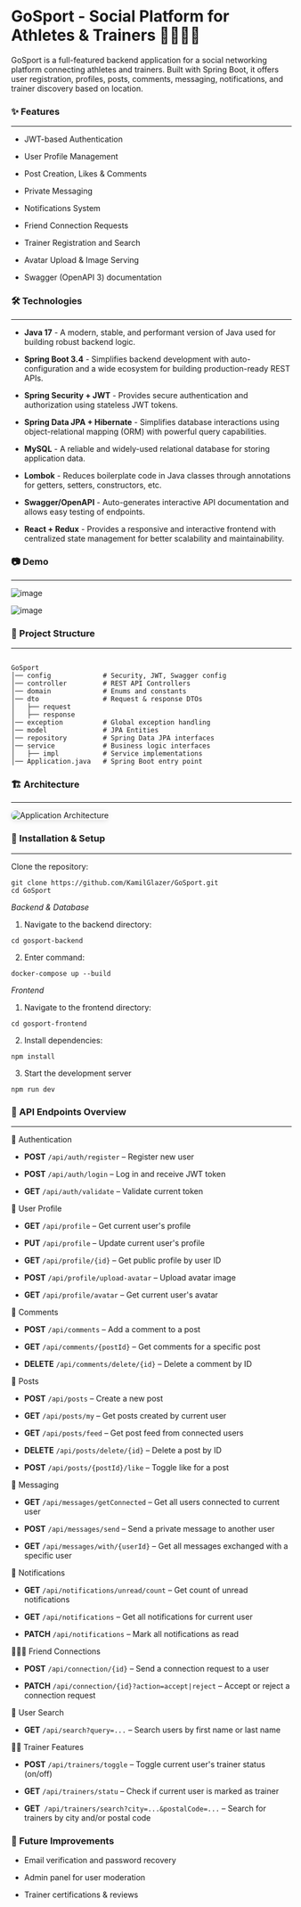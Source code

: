 <h1>GoSport - Social Platform for Athletes & Trainers 🏋️‍♂️🏃‍♀️</h1>

<p>GoSport is a full-featured backend application for a social networking platform connecting athletes and trainers. Built with Spring Boot, it offers user registration, profiles, posts, comments, messaging, notifications, and trainer discovery based on location.</p>

### ✨ Features

<hr>

- JWT-based Authentication

- User Profile Management

- Post Creation, Likes & Comments

- Private Messaging

- Notifications System

- Friend Connection Requests

- Trainer Registration and Search

- Avatar Upload & Image Serving

- Swagger (OpenAPI 3) documentation

### 🛠 Technologies 
<hr>

- **Java 17** - A modern, stable, and performant version of Java used for building robust backend logic.

- **Spring Boot 3.4** - Simplifies backend development with auto-configuration and a wide ecosystem for building production-ready REST APIs.

- **Spring Security + JWT** - Provides secure authentication and authorization using stateless JWT tokens.

- **Spring Data JPA + Hibernate** - Simplifies database interactions using object-relational mapping (ORM) with powerful query capabilities.

- **MySQL** - A reliable and widely-used relational database for storing application data.

- **Lombok** - Reduces boilerplate code in Java classes through annotations for getters, setters, constructors, etc.

- **Swagger/OpenAPI** - Auto-generates interactive API documentation and allows easy testing of endpoints.

- **React + Redux** - Provides a responsive and interactive frontend with centralized state management for better scalability and maintainability.


### 📷 Demo
<hr>

![image](https://github.com/user-attachments/assets/898e98d0-9148-4440-9517-7db4665910b4)


![image](https://github.com/user-attachments/assets/072233c3-796f-4cb1-afe5-602cf42609ab)

### 📁 Project Structure
<hr>

<pre><code>
GoSport
│── config             # Security, JWT, Swagger config
│── controller         # REST API Controllers
│── domain             # Enums and constants
│── dto                # Request & response DTOs
│   ├── request
│   ├── response
│── exception          # Global exception handling
│── model              # JPA Entities
│── repository         # Spring Data JPA interfaces
│── service            # Business logic interfaces
│   ├── impl           # Service implementations
│── Application.java   # Spring Boot entry point
</code></pre>

### 🏗️ Architecture
<hr>

<img src="https://github.com/user-attachments/assets/b6d8a0b3-968b-4b6d-9ff5-b9db9f9feeb4" alt="Application Architecture" style="max-width: 100%; border-radius: 8px; box-shadow: 0 2px 8px rgba(0,0,0,0.1);">


### 🚀 Installation & Setup
<hr>

Clone the repository:
<pre><code>git clone https://github.com/KamilGlazer/GoSport.git
cd GoSport
</code></pre>

*Backend & Database*
1. Navigate to the backend directory:
<pre><code>cd gosport-backend
</code></pre>
2. Enter command: 
<pre><code>docker-compose up --build
</code></pre>

*Frontend*
1. Navigate to the frontend directory:
<pre><code>cd gosport-frontend
</code></pre>
2. Install dependencies:
<pre><code>npm install
</code></pre>
3. Start the development server
<pre><code>npm run dev
</code></pre>

### 📡 API Endpoints Overview
<hr>

🔐 Authentication
- **POST** `/api/auth/register` – Register new user

- **POST** `/api/auth/login` – Log in and receive JWT token

- **GET** `/api/auth/validate` – Validate current token

👤 User Profile
- **GET** `/api/profile` – Get current user's profile

- **PUT** `/api/profile` – Update current user's profile

- **GET** `/api/profile/{id}` – Get public profile by user ID

- **POST** `/api/profile/upload-avatar` – Upload avatar image

- **GET** `/api/profile/avatar` – Get current user's avatar

💬 Comments
- **POST** `/api/comments` – Add a comment to a post

- **GET** `/api/comments/{postId}` – Get comments for a specific post

- **DELETE** `/api/comments/delete/{id}` – Delete a comment by ID

📝 Posts
- **POST** `/api/posts` – Create a new post

- **GET** `/api/posts/my` – Get posts created by current user

- **GET** `/api/posts/feed` – Get post feed from connected users

- **DELETE** `/api/posts/delete/{id}` – Delete a post by ID

- **POST** `/api/posts/{postId}/like` – Toggle like for a post

📨 Messaging
- **GET** `/api/messages/getConnected` – Get all users connected to current user

- **POST** `/api/messages/send` – Send a private message to another user

- **GET** `/api/messages/with/{userId}` – Get all messages exchanged with a specific user

🔔 Notifications
- **GET** `/api/notifications/unread/count` – Get count of unread notifications

- **GET** `/api/notifications` – Get all notifications for current user

- **PATCH** `/api/notifications` – Mark all notifications as read

🧑‍🤝‍🧑 Friend Connections
- **POST** `/api/connection/{id}` – Send a connection request to a user

- **PATCH** `/api/connection/{id}?action=accept|reject` – Accept or reject a connection request

🔎 User Search
- **GET** `/api/search?query=...` – Search users by first name or last name

🧑‍🏫 Trainer Features
- **POST** `/api/trainers/toggle` – Toggle current user's trainer status (on/off)

- **GET** `/api/trainers/statu` – Check if current user is marked as trainer

- **GET**` /api/trainers/search?city=...&postalCode=...` – Search for trainers by city and/or postal code


### 🔮 Future Improvements
- Email verification and password recovery

- Admin panel for user moderation

- Trainer certifications & reviews




